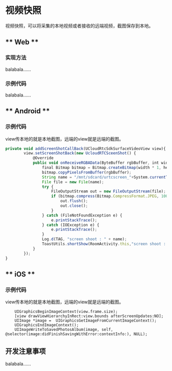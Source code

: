 # 视频快照

视频快照，可以将采集的本地视频或者接收的远端视频，截图保存到本地。    


<!-- tabs:start -->

## ** Web **

### 实现方法

balabala……    

### 示例代码

balabala……    


## ** Android **


### 示例代码

view传本地的就是本地截图，远端的view就是远端的截图。    

```js
private void addScreenShotCallBack(UCloudRtcSdkSurfaceVideoView view){
        view.setScreenShotBack(new UcloudRTCSceenShot() {
            @Override
            public void onReceiveRGBAData(ByteBuffer rgbBuffer, int width, int height) {
                final Bitmap bitmap = Bitmap.createBitmap(width * 1, height * 1, Bitmap.Config.ARGB_8888);
                bitmap.copyPixelsFromBuffer(rgbBuffer);
                String name = "/mnt/sdcard/urtcscreen_"+System.currentTimeMillis() +".jpg";
                File file = new File(name);
                try {
                    FileOutputStream out = new FileOutputStream(file);
                    if (bitmap.compress(Bitmap.CompressFormat.JPEG, 100, out)) {
                        out.flush();
                        out.close();
                    }
                } catch (FileNotFoundException e) {
                    e.printStackTrace();
                } catch (IOException e) {
                    e.printStackTrace();
                }
                Log.d(TAG, "screen shoot : " + name);
                ToastUtils.shortShow(RoomActivity.this,"screen shoot : " + name);
            }
        });
}
```

## ** iOS **

### 示例代码

view传本地的就是本地截图，远端的view就是远端的截图。  

```
    UIGraphicsBeginImageContext(view.frame.size);
    [view drawViewHierarchyInRect:view.bounds afterScreenUpdates:NO];
    UIImage *image =  UIGraphicsGetImageFromCurrentImageContext();
    UIGraphicsEndImageContext();
    UIImageWriteToSavedPhotosAlbum(image, self, @selector(image:didFinishSavingWithError:contextInfo:), NULL);
```


<!-- tabs:end -->

## 开发注意事项

balabala……  

